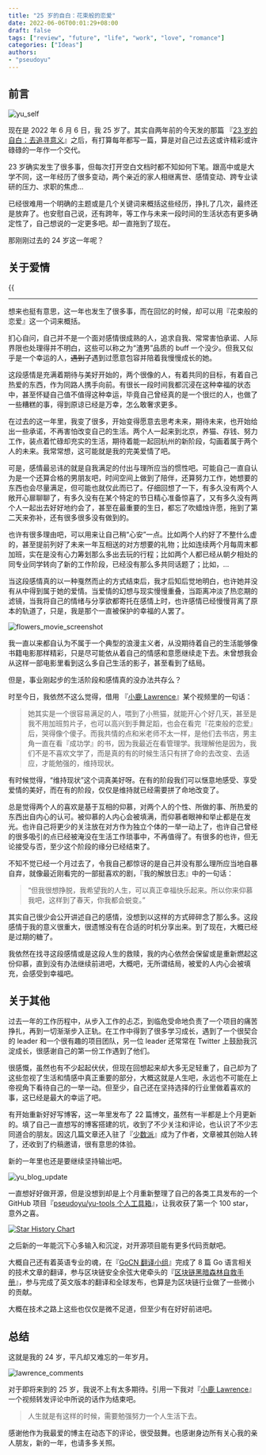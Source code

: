 ```yaml
---
title: "25 岁的自白：花束般的恋爱"
date: 2022-06-06T00:01:29+08:00
draft: false
tags: ["review", "future", "life", "work", "love", "romance"]
categories: ["Ideas"]
authors:
- "pseudoyu"
---
```


## 前言

![yu_self](https://image.pseudoyu.com/images/yu_self.png)

现在是 2022 年 6 月 6 日，我 25 岁了。其实自两年前的今天发的那篇 『[23 岁的自白：去追寻意义](https://www.pseudoyu.com/en/2020/06/06/yearly_review_23/)』之后，有打算每年都写一篇，算是对自己过去这或许精彩或许碌碌的一年作一个交代。

23 岁确实发生了很多事，但每次打开空白文档时都不知如何下笔。跟高中或是大学不同，这一年经历了很多变动，两个亲近的家人相继离世、感情变动、跨专业读研的压力、求职的焦虑...

已经很难用一个明确的主题或是几个关键词来概括这些经历，挣扎了几次，最终还是放弃了。也安慰自己说，还有跨年，等工作与未来一段时间的生活状态有更多确定性了，自己想说的一定更多吧。却一直拖到了现在。

那刚刚过去的 24 岁这一年呢？

## 关于爱情

{{<audio src="audios/I_fell_in_love_like_a_flower_bouquet.mp3" caption="《花束みたいな恋を - 大友良英》" >}}

---

想来也挺有意思，这一年也发生了很多事，而在回忆的时候，却可以用『花束般的恋爱』这一个词来概括。

扪心自问，自己并不是一个面对感情很成熟的人，追求自我、常常害怕承诺、人际界限也处理得并不明白，这些可以称之为“渣男”品质的 buff 一个没少。但我又似乎是一个幸运的人，~~遇到了~~遇到过愿意包容并陪着我慢慢成长的她。

这段感情是充满着期待与美好开始的，两个很像的人，有着共同的目标，有着自己热爱的东西，作为同路人携手向前。有很长一段时间我都沉浸在这种幸福的状态中，甚至怀疑自己值不值得这种幸运，毕竟自己曾经真的是一个很烂的人，也做了一些糟糕的事，得到原谅已经是万幸，怎么敢奢求更多。

在过去的这一年里，我变了很多，开始变得愿意去思考未来，期待未来，也开始给出一些承诺，不再害怕改变自己的生活。两个人一起来到北京，养猫、存钱、努力工作，装点着忙碌却充实的生活，期待着能一起回杭州的新阶段，勾画着属于两个人的未来。我常常想，这可能就是我的完美爱情了吧。

可是，感情最忌讳的就是自我满足的付出与理所应当的惯性吧。可能自己一直自认为是一个还算合格的男朋友吧，时间空间上做到了陪伴，还算努力工作，她想要的东西也会尽量满足，但可能也就仅此而已了。仔细回想了一下，有多久没有两个人敞开心扉聊聊了，有多久没有在某个特定的节日精心准备惊喜了，又有多久没有两个人一起出去好好地约会了，甚至在最重要的生日，都忘了吹蜡烛许愿，拖到了第二天来弥补，还有很多很多没有做到的。

也许有很多理由吧，可以用来让自己稍“心安”一点。比如两个人约好了不整什么虚的，甚至提前列好了未来一年互相送的对方想要的礼物；比如连续两个月每周末都加班，实在是没有心力筹划那么多出去玩的行程；比如两个人都已经从朝夕相处的同专业同学转向了新的工作阶段，已经没有那么多共同话题了；比如，...

当这段感情真的以一种戛然而止的方式结束后，我才后知后觉地明白，也许她并没有从中得到属于她的爱情。当爱情的幻想与现实慢慢重叠，当距离冲淡了热恋期的滤镜，当我将自己的情绪与分享欲都寄托在感情上时，也许感情已经慢慢背离了原本的轨道了，只是，我是那个一直被保护的幸福的人罢了。

![flowers_movie_screenshot](https://image.pseudoyu.com/images/flowers_movie_screenshot.jpg)

我一直以来都自认为不属于一个典型的浪漫主义者，从没期待着自己的生活能够像书籍电影那样精彩，只是尽可能依从着自己的情感和意愿继续走下去。未曾想我会从这样一部电影里看到这么多自己生活的影子，甚至看到了结局。

但是，事业刚起步的生活阶段和感情真的没办法共存么？

时至今日，我依然不这么觉得，借用 『[小鹿 Lawrence](https://space.bilibili.com/37029661)』某个视频里的一句话：

> 她其实是一个很容易满足的人，喂到了小熊猫，就能开心个好几天，甚至是我不用加班剪片子，也可以高兴到手舞足蹈，也会在看完『花束般的恋爱』后，哭得像个傻子。而我共情的点和米老师不太一样，是他们去书店，男主角一直在看『成功学』的书，因为我最近在看管理学。我理解他是因为，我们不是不喜欢文学了，而是真的有的时候生活只有拼了命的去改变、去适应，才能勉强的，维持现状。

有时候觉得，“维持现状”这个词真美好呀。在有的阶段我们可以惬意地感受、享受爱情的美好，而在有的阶段，仅仅是维持就已经需要拼了命地改变了。

总是觉得两个人的喜欢是基于互相的仰慕，对两个人的个性、所做的事、所热爱的东西出自内心的认可。被仰慕的人内心会被填满，而仰慕者眼神和举止都是在发光。也许自己将更少的关注放在对方作为独立个体的一举一动上了，也许自己曾经的很多吸引的点已经被淹没在生活工作琐事中，不再值得了。有很多的也许，但无论接受与否，至少这个阶段的缘分已经结束了。

不知不觉已经一个月过去了，令我自己都惊讶的是自己并没有那么理所应当地自暴自弃，就像最近刚看完的一部挺喜欢的剧，『我的解放日志』中的一句话：

> “但我很想挣脱，我希望我的人生，可以真正幸福快乐起来。所以你来仰慕我吧，这样到了春天，你我都会蜕变。”

其实自己很少会公开讲述自己的感情，没想到以这样的方式碎碎念了那么多。这段感情于我的意义很重大，很遗憾没有在合适的时机分享出来。到了现在，大概已经是过期的糖了。

我依然在找寻这段感情或是这段人生的救赎，我的内心依然会保留或是重新燃起这份仰慕，直到没有办法继续前进吧，大概吧，无所谓结局，被爱的人内心会被填充，会感受到幸福吧。

## 关于其他

过去一年的工作历程中，从步入工作的忐忑，到临危受命地负责了一个项目的痛苦挣扎，再到一切渐渐步入正轨。在工作中得到了很多学习成长，遇到了一个很契合的 leader 和一个很有趣的项目团队，另一位 leader 还常常在 Twitter 上鼓励我沉淀成长，很感谢自己的第一份工作遇到了他们。

很感慨，虽然也有不少起起伏伏，但现在回想起来却大多无足轻重了，自己却为了这些忽视了生活和情感中真正重要的部分，大概这就是人生吧，永远也不可能在上帝视角下看待自己的一举一动。但至少，自己还在坚持选择的行业里做着喜欢的事，这已经是最大的幸运了吧。

有开始重新好好写博客，这一年里发布了 22 篇博文，虽然有一半都是上个月更新的。填了自己一直想写的博客搭建的坑，收到了不少关注和评论，也认识了不少志同道合的朋友。因这几篇文章还入驻了『[少数派](https://sspai.com/u/pseudoyu/posts)』成为了作者，文章被其创始人转了，还收到了约稿邀请，很有意思的体验。

新的一年里也还是要继续坚持输出吧。

![yu_blog_update](https://image.pseudoyu.com/images/yu_blog_update.png)

一直想好好做开源，但是没想到却是上个月重新整理了自己的各类工具发布的一个 GitHub 项目『[pseudoyu/yu-tools 个人工具箱](https://github.com/pseudoyu/yu-tools)』，让我收获了第一个 100 star，意外之喜。

[![Star History Chart](https://api.star-history.com.png?repos=pseudoyu/yu-tools&type=Date)](https://star-history.com/#pseudoyu/yu-tools&Date)

之后新的一年能沉下心多输入和沉淀，对开源项目能有更多代码贡献吧。

大概自己还有着英语专业的魂，在『[GoCN 翻译小组](https://github.com/gocn/translator)』完成了 8 篇 Go 语言相关的技术文章的翻译，参与区块链安全余弦大佬牵头的『[区块链黑暗森林自救手册](https://darkhandbook.io)』，参与完成了英文版本的翻译和全球发布，也算是为区块链行业做了一些微小的贡献。

大概在技术之路上这些也仅仅是微不足道，但至少有在好好前进吧。

## 总结

这就是我的 24 岁，平凡却又难忘的一年岁月。

![lawrence_comments](https://image.pseudoyu.com/images/lawrence_comments.png)

对于即将来到的 25 岁，我说不上有太多期待。引用一下我对『[小鹿 Lawrence](https://space.bilibili.com/37029661)』一个视频转发评论中所说的话作为结束吧。

> 人生就是有这样的时候，需要勉强努力一个人生活下去。

感谢他作为我最爱的博主在动态下的评论，很受鼓舞。也感谢身边所有关心我的亲人朋友，新的一年，也请多多关照。
